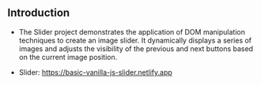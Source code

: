 ## Introduction

- The Slider project demonstrates the application of DOM manipulation techniques to create an image slider. It dynamically displays a series of images and adjusts the visibility of the previous and next buttons based on the current image position.

- Slider: https://basic-vanilla-js-slider.netlify.app
